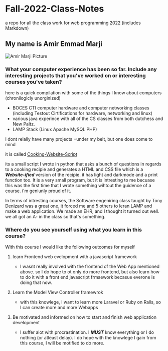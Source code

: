 # Fall-2022-Class-Notes

a repo for all the class work for web programming 2022 (includes Markdown)

## My name is Amir Emmad Marji

![Amir Marji Picture](https://avatars.githubusercontent.com/u/98343618?v=4)

### What your computer experience has been so far. Include any interesting projects that you've worked on or interesting courses you've taken?

here is a quick compilation with some of the things I know about computers (chronilogicly unorginized)

- BOCES CTI computer hardware and computer networking classes (including Testout Cirtifications for hardware, networking and linux)
- various java experince with all of the CS classes from both dutchess and New Paltz.
- LAMP Stack (Linux Apache MySQL PHP)

I dont relally have many projects =under my belt, but one does come to mind

it is called [Cooking-Website-Script](https://github.com/AmirMarji/Cooking-Website-Script)

its a small script I wrote in python that asks a bunch of questions in regards to a cooking recipie and generates a HTML and CSS file which is a **_Website-ified_** version of the recipie. it has light and darkmode and a print function too. It is a very small program, but it is intresting to me becuase this was the first time that I wrote something wihtout the guidence of a course. i'm geniunly proud of it.

In terms of intresting courses, the Software engeniring class taught by Tony Denizard was a great one, it forced me and 5 others to leran LAMP and make a web application. We made an EHR, and I thought it turned out well. we all got an A- in the class so that's something.

### Where do you see yourself using what you learn in this course?

With this course I would like the following outcomes for myself

1. learn Frontend web evelopment with a javascript framework
   - I wasnt really involved with the frontend of the Web App mentioned above. so I do hope to ot only do more frontend, but also learn how to do it with a front end javascript frmaework becasue everone is doing that now.

2. Learn the Model View Controller framewrok
   - with this knowlege, I want to learn more Laravel or Ruby on Ralls, so I can create more and more Webapps

3. Be motivated and informed on how to start and finish web application development
   - I suffer alot with procrastination. I **_MUST_** know everything or I do nothing (or atleast delay). I do hope with the knowlege I gain from this course, I will be motified to do more.
